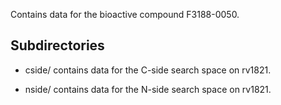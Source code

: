 Contains data for the bioactive compound F3188-0050.

## Subdirectories

- cside/ contains data for the C-side search space on rv1821.

- nside/ contains data for the N-side search space on rv1821.

